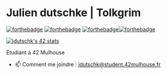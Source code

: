 # Julien dutschke | Tolkgrim

[![forthebadge](http://forthebadge.com/images/badges/built-with-love.svg)](http://forthebadge.com)  [![forthebadge](https://forthebadge.com/images/badges/built-with-swag.svg)](http://forthebadge.com)
[![forthebadge](https://forthebadge.com/images/badges/made-with-c.svg)](https://forthebadge.com)[![forthebadge](https://forthebadge.com/images/badges/powered-by-coffee.svg)](https://forthebadge.com)

<a href="https://github.com/oakoudad/badge42"><img src="https://badge.mediaplus.ma/greenbinary/jdutschk?1337Badge=off" alt="jdutschk's 42 stats" /></a>

Étudiant à 42 Mulhouse


- 📫 Comment me joindre : jdutschk@student.42mulhouse.fr
